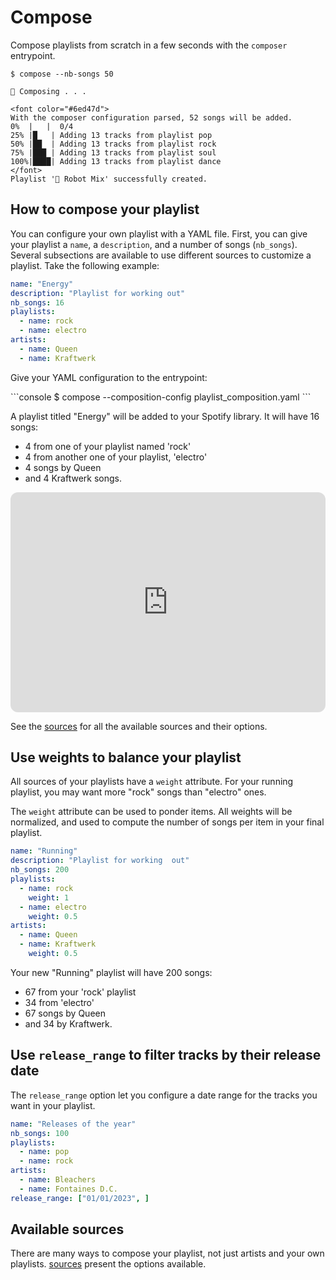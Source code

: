 # Compose

Compose playlists from scratch in a few seconds with the `composer` entrypoint.


<div class="termy">

```console
$ compose --nb-songs 50 

🤖 Composing . . .

<font color="#6ed47d">
With the composer configuration parsed, 52 songs will be added.
0%  |   |  0/4 
25% |█   | Adding 13 tracks from playlist pop
50% |██  | Adding 13 tracks from playlist rock
75% |███ | Adding 13 tracks from playlist soul
100%|████| Adding 13 tracks from playlist dance
</font>
Playlist '🤖 Robot Mix' successfully created.
```
</div>


## How to compose your playlist

You can configure your own playlist with a YAML file. First, you can give your playlist a `name`, a `description`, and a number of songs (`nb_songs`).
Several subsections are available to use different sources to customize a playlist. Take the following example:

```yaml title="A composition configuration example"
name: "Energy"
description: "Playlist for working out"
nb_songs: 16
playlists:
  - name: rock
  - name: electro
artists:
  - name: Queen
  - name: Kraftwerk
```

Give your YAML configuration to the entrypoint:

<div class="termy">
```console
$ compose --composition-config playlist_composition.yaml
```
</div>

A playlist titled "Energy" will be added to your Spotify library. It will have 16 songs:

- 4 from one of your playlist named 'rock'
- 4 from another one of your playlist, 'electro'
- 4 songs by Queen
- and 4 Kraftwerk songs.

<iframe style="border-radius:12px" src="https://open.spotify.com/embed/playlist/4eOSdWiCJQeMmLAdC479UV?utm_source=generator&theme=0" width="100%" height="352" frameBorder="0" allowfullscreen="" allow="autoplay; clipboard-write; encrypted-media; fullscreen; picture-in-picture" loading="lazy"></iframe>


See the [sources](sources.md) for all the available sources and their options.

## Use weights to balance your playlist

All sources of your playlists have a `weight` attribute. For your running playlist, you may want
more "rock" songs than "electro" ones.

The `weight` attribute can be used to ponder items. All weights will be normalized, and used to compute the number of
songs per item in your final playlist.

```yaml title="A composition configuration, with weights"
name: "Running"
description: "Playlist for working  out"
nb_songs: 200
playlists:
  - name: rock
    weight: 1
  - name: electro
    weight: 0.5
artists:
  - name: Queen
  - name: Kraftwerk
    weight: 0.5
```

Your new "Running" playlist will have 200 songs:

- 67 from your 'rock' playlist
- 34 from 'electro'
- 67 songs by Queen
- and 34 by Kraftwerk.

## Use `release_range` to filter tracks by their release date

The `release_range` option let you configure a date range for the tracks you want in your playlist.

```yaml title="A playlist for this year releases" hl_lines="9"
name: "Releases of the year"
nb_songs: 100
playlists:
  - name: pop
  - name: rock
artists:
  - name: Bleachers
  - name: Fontaines D.C.
release_range: ["01/01/2023", ]
```

## Available sources

There are many ways to compose your playlist, not just artists and your own playlists. [sources](sources.md) 
present the options available.